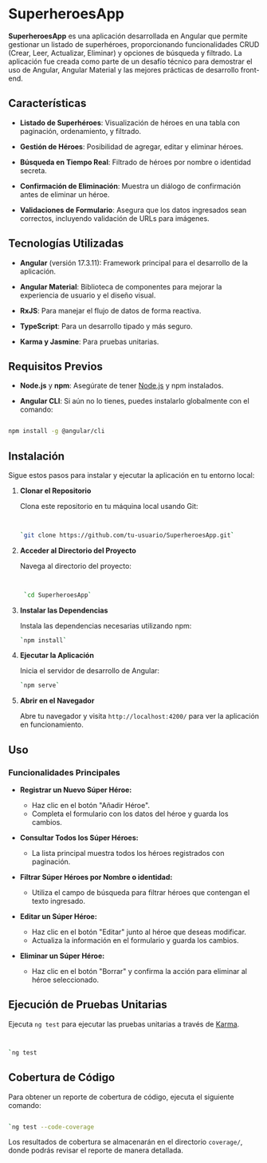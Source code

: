 # SuperheroesApp

  

**SuperheroesApp** es una aplicación desarrollada en Angular que permite gestionar un listado de superhéroes, proporcionando funcionalidades CRUD (Crear, Leer, Actualizar, Eliminar) y opciones de búsqueda y filtrado. La aplicación fue creada como parte de un desafío técnico para demostrar el uso de Angular, Angular Material y las mejores prácticas de desarrollo front-end.

  

## Características

  

-  **Listado de Superhéroes**: Visualización de héroes en una tabla con paginación, ordenamiento, y filtrado.

-  **Gestión de Héroes**: Posibilidad de agregar, editar y eliminar héroes.

-  **Búsqueda en Tiempo Real**: Filtrado de héroes por nombre o identidad secreta.

-  **Confirmación de Eliminación**: Muestra un diálogo de confirmación antes de eliminar un héroe.

-  **Validaciones de Formulario**: Asegura que los datos ingresados sean correctos, incluyendo validación de URLs para imágenes.

  

## Tecnologías Utilizadas

  

-  **Angular** (versión 17.3.11): Framework principal para el desarrollo de la aplicación.

-  **Angular Material**: Biblioteca de componentes para mejorar la experiencia de usuario y el diseño visual.

-  **RxJS**: Para manejar el flujo de datos de forma reactiva.

-  **TypeScript**: Para un desarrollo tipado y más seguro.

-  **Karma y Jasmine**: Para pruebas unitarias.

  

## Requisitos Previos

  

-  **Node.js** y **npm**: Asegúrate de tener [Node.js](https://nodejs.org/) y npm instalados.

-  **Angular CLI**: Si aún no lo tienes, puedes instalarlo globalmente con el comando:

```bash

npm install -g @angular/cli
```

## Instalación

Sigue estos pasos para instalar y ejecutar la aplicación en tu entorno local:

1.  **Clonar el Repositorio**
    
    Clona este repositorio en tu máquina local usando Git:
    
    ``` bash
    
   
    `git clone https://github.com/tu-usuario/SuperheroesApp.git` 
    ``` 
    
2.  **Acceder al Directorio del Proyecto**
    
    Navega al directorio del proyecto:
    ``` bash
    
   
     `cd SuperheroesApp` 
    ``` 
    
    
3.  **Instalar las Dependencias**
    
    Instala las dependencias necesarias utilizando npm:
      ``` bash
     `npm install` 
    ``` 
    
 
4.  **Ejecutar la Aplicación**
    
    Inicia el servidor de desarrollo de Angular:
    
      ``` bash
     `npm serve` 
    ``` 
    
5.  **Abrir en el Navegador**
    
    Abre tu navegador y visita `http://localhost:4200/` para ver la aplicación en funcionamiento.
    

## Uso

### Funcionalidades Principales

-   **Registrar un Nuevo Súper Héroe:**
    
    -   Haz clic en el botón "Añadir Héroe".
    -   Completa el formulario con los datos del héroe y guarda los cambios.
-   **Consultar Todos los Súper Héroes:**
    
    -   La lista principal muestra todos los héroes registrados con paginación.
-   **Filtrar Súper Héroes por Nombre o identidad:**
    
    -   Utiliza el campo de búsqueda para filtrar héroes que contengan el texto ingresado.
-   **Editar un Súper Héroe:**
    
    -   Haz clic en el botón "Editar" junto al héroe que deseas modificar.
    -   Actualiza la información en el formulario y guarda los cambios.
-   **Eliminar un Súper Héroe:**
    
    -   Haz clic en el botón "Borrar" y confirma la acción para eliminar al héroe seleccionado.
  
## Ejecución de Pruebas Unitarias

Ejecuta `ng test` para ejecutar las pruebas unitarias a través de [Karma](https://karma-runner.github.io).

```bash


`ng test
```

## Cobertura de Código

Para obtener un reporte de cobertura de código, ejecuta el siguiente comando:

```bash

`ng test --code-coverage
```

Los resultados de cobertura se almacenarán en el directorio `coverage/`, donde podrás revisar el reporte de manera detallada.